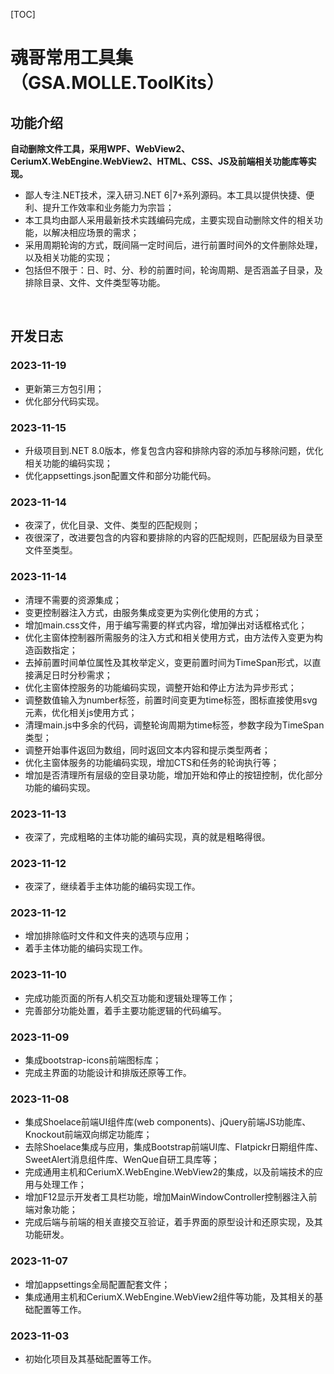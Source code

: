 [TOC]

# 魂哥常用工具集（GSA.MOLLE.ToolKits）

## 功能介绍

**自动删除文件工具，采用WPF、WebView2、CeriumX.WebEngine.WebView2、HTML、CSS、JS及前端相关功能库等实现。**

- 鄙人专注.NET技术，深入研习.NET 6|7+系列源码。本工具以提供快捷、便利、提升工作效率和业务能力为宗旨；
- 本工具均由鄙人采用最新技术实践编码完成，主要实现自动删除文件的相关功能，以解决相应场景的需求；
- 采用周期轮询的方式，既间隔一定时间后，进行前置时间外的文件删除处理，以及相关功能的实现；
- 包括但不限于：日、时、分、秒的前置时间，轮询周期、是否涵盖子目录，及排除目录、文件、文件类型等功能。

<br>

## 开发日志

### 2023-11-19
- 更新第三方包引用；
- 优化部分代码实现。

### 2023-11-15
- 升级项目到.NET 8.0版本，修复包含内容和排除内容的添加与移除问题，优化相关功能的编码实现；
- 优化appsettings.json配置文件和部分功能代码。

### 2023-11-14
- 夜深了，优化目录、文件、类型的匹配规则；
- 夜很深了，改进要包含的内容和要排除的内容的匹配规则，匹配层级为目录至文件至类型。

### 2023-11-14
- 清理不需要的资源集成；
- 变更控制器注入方式，由服务集成变更为实例化使用的方式；
- 增加main.css文件，用于编写需要的样式内容，增加弹出对话框格式化；
- 优化主窗体控制器所需服务的注入方式和相关使用方式，由方法传入变更为构造函数指定；
- 去掉前置时间单位属性及其枚举定义，变更前置时间为TimeSpan形式，以直接满足日时分秒需求；
- 优化主窗体控服务的功能编码实现，调整开始和停止方法为异步形式；
- 调整数值输入为number标签，前置时间变更为time标签，图标直接使用svg元素，优化相关js使用方式；
- 清理main.js中多余的代码，调整轮询周期为time标签，参数字段为TimeSpan类型；
- 调整开始事件返回为数组，同时返回文本内容和提示类型两者；
- 优化主窗体服务的功能编码实现，增加CTS和任务的轮询执行等；
- 增加是否清理所有层级的空目录功能，增加开始和停止的按钮控制，优化部分功能的编码实现。

### 2023-11-13
- 夜深了，完成粗略的主体功能的编码实现，真的就是粗略得很。

### 2023-11-12
- 夜深了，继续着手主体功能的编码实现工作。

### 2023-11-12
- 增加排除临时文件和文件夹的选项与应用；
- 着手主体功能的编码实现工作。

### 2023-11-10
- 完成功能页面的所有人机交互功能和逻辑处理等工作；
- 完善部分功能处置，着手主要功能逻辑的代码编写。

### 2023-11-09
- 集成bootstrap-icons前端图标库；
- 完成主界面的功能设计和排版还原等工作。

### 2023-11-08
- 集成Shoelace前端UI组件库(web components)、jQuery前端JS功能库、Knockout前端双向绑定功能库；
- 去除Shoelace集成与应用，集成Bootstrap前端UI库、Flatpickr日期组件库、SweetAlert消息组件库、WenQue自研工具库等；
- 完成通用主机和CeriumX.WebEngine.WebView2的集成，以及前端技术的应用与处理工作；
- 增加F12显示开发者工具栏功能，增加MainWindowController控制器注入前端对象功能；
- 完成后端与前端的相关直接交互验证，着手界面的原型设计和还原实现，及其功能研发。

### 2023-11-07
- 增加appsettings全局配置配套文件；
- 集成通用主机和CeriumX.WebEngine.WebView2组件等功能，及其相关的基础配置等工作。

### 2023-11-03
- 初始化项目及其基础配置等工作。
